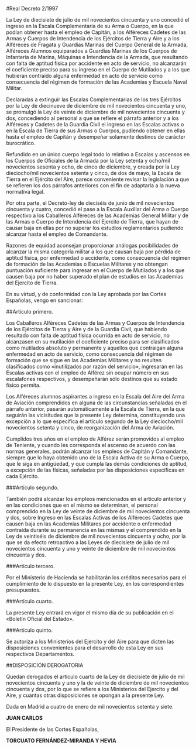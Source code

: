 #Real Decreto 2/1997

La Ley de diecisiete de julio de mil novecientos cincuenta y uno concedió el ingreso en la Escala Complementaria de su Arma o Cuerpo, en la que podían obtener hasta el empleo de Capitán, a los Alféreces Cadetes de las Armas y Cuerpos de Intendencia de los Ejércitos de Tierra y Aire y a los Alféreces de Fragata y Guardias Marinas del Cuerpo General de la Armada, Alféreces Alumnos equiparados a Guardias Marinas de los Cuerpos de Infantería de Marina, Máquinas e Intendencia de la Armada, que resultando con falta de aptitud física por accidente en acto de servicio, no alcanzarán el coeficiente preciso para su ingreso en el Cuerpo de Mutilados y a los que hubieran contraído alguna enfermedad en acto de servicio como consecuencia del régimen de formación de las Academias y Escuela Naval Militar.

Declaradas a extinguir las Escalas Complementarias de los tres Ejércitos por la Ley de diecinueve de diciembre de mil novecientos cincuenta y uno, se promulgó la Ley de veinte de diciembre de mil novecientos cincuenta y dos, concediendo al personal a que se refiere el párrafo anterior y a los Alféreces y Cadetes de la Guardia Civil el ingreso en las Escalas activas o en la Escala de Tierra de sus Armas o Cuerpos, pudiendo obtener en ellas hasta el empleo de Capitán y desempeñar solamente destinos de carácter burocrático.

Refundido en un único cuerpo legal todo lo relativo a Escalas y ascensos en los Cuerpos de Oficiales de la Armada por la Ley setenta y ocho/mil novecientos sesenta y ocho, de cinco de diciembre, y creada por la Ley dieciocho/mil novecientos setenta y cinco, de dos de mayo, la Escala de Tierra en el Ejército del Aire, parece conveniente revisar la legislación a que se refieren los dos párrafos anteriores con el fin de adaptarla a la nueva normativa legal.

Por otra parte, el Decreto-ley de dieciséis de junio de mil novecientos cincuenta y cuatro, concedió el pase a la Escala Auxiliar del Arma o Cuerpo respectivo a los Caballeros Alféreces de las Academias General Militar y de las Armas o Cuerpo de Intendencia del Ejercito de Tierra, que hayan de causar baja en ellas por no superar los estudios reglamentarios pudiendo alcanzar hasta el empleo de Comandante.

Razones de equidad aconsejan proporcionar análogas posibilidades de alcanzar la misma categoría militar a los que causan baja por pérdida de aptitud física, por enfermedad o accidente, como consecuencia del régimen de formación de las Academias o Escuelas Militares y no obtengan puntuación suficiente para ingresar en el Cuerpo de Mutilados y a los que causen baja por no haber superado el plan de estudios en las Academias del Ejercito de Tierra.

En su virtud, y de conformidad con la Ley aprobada por las Cortes Españolas, vengo en sancionar:

##Artículo primero.

Los Caballeros Alféreces Cadetes de las Armas y Cuerpos de Intendencia de los Ejércitos de Tierra y Aire y de la Guardia Civil, que habiendo resultado con falta de aptitud física ocurrida en acto de servicio, no alcanzasen en su mutilación el coeficiente preciso para ser clasificados como mutilados absoluto y permanente y aquellos que contraigan alguna enfermedad en acto de servicio, como consecuencia del régimen de formación que se sigue en las Academias Militares y no resulten clasificados como «inutilizados por razón del servicio», ingresarán en las Escalas activas con el empleo de Alférez sin ocupar número en sus escalafones respectivos, y desempeñarán sólo destinos que su estado físico permita.

Los Alféreces alumnos aspirantes a ingreso en la Escala del Aire del Arma de Aviación comprendidos en alguna de las circunstancias señaladas en el párrafo anterior, pasarán automáticamente a la Escala de Tierra, en la que seguirán las vicisitudes que la presente Ley determina, constituyendo una excepción a lo que especifica el artículo segundo de la Ley dieciocho/mil novecientos setenta y cinco, de reorganización del Arma de Aviación.

Cumplidos tres años en el empleo de Alférez serán promovidos al empleo de Teniente, y cuando les corresponda el ascenso de acuerdo con las normas generales, podrán alcanzar los empleos de Capitán y Comandante, siempre que lo haya obtenido uno de la Escala Activa de su Arma o Cuerpo, que le siga en antigüedad, y que cumpla las demás condiciones de aptitud, a excepción de las físicas, señaladas por las disposiciones específicas en cada Ejército.

###Artículo segundo.

También podrá alcanzar los empleos mencionados en el artículo anterior y en las condiciones que en el mismo se determinan, el personal comprendido en la Ley de veinte de diciembre de mil novecientos cincuenta y dos, sobre Ingreso en las Escalas Activas de los Alféreces Cadetes que causen baja en las Academias Militares por accidente o enfermedad contraída durante su permanencia en las mismas y el comprendido en la Ley de veintiséis de diciembre de mil novecientos cincuenta y ocho, por la que se da efecto retroactivo a las Leyes de diecisiete de julio de mil novecientos cincuenta y uno y veinte de diciembre de mil novecientos cincuenta y dos.

###Artículo tercero.

Por el Ministerio de Hacienda se habilitarán los créditos necesarios para el cumplimiento de lo dispuesto en la presente Ley, en los correspondientes presupuestos.

###Artículo cuarto.

La presente Ley entrará en vigor el mismo día de su publicación en el «Boletín Oficial del Estado».

###Artículo quinto.

Se autoriza a los Ministerios del Ejercito y del Aire para que dicten las disposiciones convenientes para el desarrollo de esta Ley en sus respectivos Departamentos.

##DISPOSICIÓN DEROGATORIA

Quedan derogados el artículo cuarto de la Ley de diecisiete de julio de mil novecientos cincuenta y uno y la de veinte de diciembre de mil novecientos cincuenta y dos, por lo que se refiere a los Ministerios del Ejercito y del Aire, y cuantas otras disposiciones se opongan a la presente Ley.

Dada en Madrid a cuatro de enero de mil novecientos setenta y siete.

**JUAN CARLOS**

El Presidente de las Cortes Españolas,

**TORCUATO FERNÁNDEZ-MIRANDA Y HEVIA**